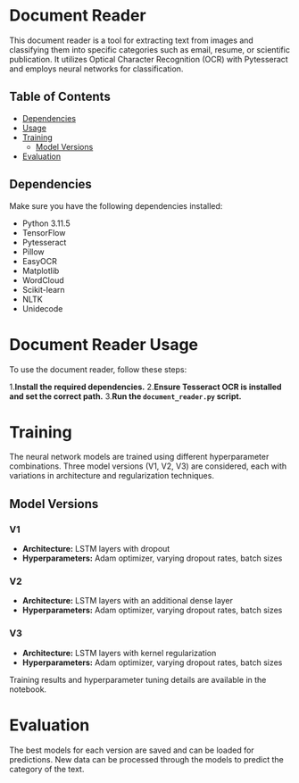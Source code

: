 # Document Reader

This document reader is a tool for extracting text from images and classifying them into specific categories such as email, resume, or scientific publication. It utilizes Optical Character Recognition (OCR) with Pytesseract and employs neural networks for classification.

## Table of Contents

- [Dependencies](#dependencies)
- [Usage](#usage)
- [Training](#training)
  - [Model Versions](#model-versions)
- [Evaluation](#evaluation)

## Dependencies

Make sure you have the following dependencies installed:

- Python 3.11.5
- TensorFlow
- Pytesseract
- Pillow
- EasyOCR
- Matplotlib
- WordCloud
- Scikit-learn
- NLTK
- Unidecode

# Document Reader Usage

To use the document reader, follow these steps:

1.**Install the required dependencies.**
2.**Ensure Tesseract OCR is installed and set the correct path.**
3.**Run the `document_reader.py` script.**

# Training

The neural network models are trained using different hyperparameter combinations. Three model versions (V1, V2, V3) are considered, each with variations in architecture and regularization techniques.

## Model Versions

### V1

- **Architecture:** LSTM layers with dropout
- **Hyperparameters:** Adam optimizer, varying dropout rates, batch sizes

### V2

- **Architecture:** LSTM layers with an additional dense layer
- **Hyperparameters:** Adam optimizer, varying dropout rates, batch sizes

### V3

- **Architecture:** LSTM layers with kernel regularization
- **Hyperparameters:** Adam optimizer, varying dropout rates, batch sizes

Training results and hyperparameter tuning details are available in the notebook.

# Evaluation

The best models for each version are saved and can be loaded for predictions. New data can be processed through the models to predict the category of the text.

